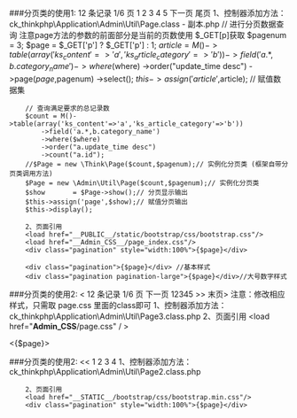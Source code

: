 ###分页类的使用1: 	     12 条记录 1/6 页 1 2 3 4 5 下一页 尾页
		1、控制器添加方法：ck_thinkphp\Application\Admin\Util\Page.class - 副本.php
		// 进行分页数据查询 注意page方法的参数的前面部分是当前的页数使用 $_GET[p]获取
		$pagenum = 3;
		$page = $_GET['p'] ? $_GET['p'] : 1;
		$article = M()->table(array('ks_content'=>'a','ks_article_category'=>'b'))
			->field('a.*,b.category_name')
			->where($where)
			->order("update_time desc")
			->page($page,$pagenum)
			->select();
		$this->assign('article',$article);	// 赋值数据集
		
		// 查询满足要求的总记录数
		$count = M()->table(array('ks_content'=>'a','ks_article_category'=>'b'))
			->field('a.*,b.category_name')
			->where($where)
			->order("a.update_time desc")
			->count("a.id");
		//$Page = new \Think\Page($count,$pagenum);// 实例化分页类 (框架自带分页类调用方法)
		$Page = new \Admin\Util\Page($count,$pagenum);// 实例化分页类
		$show       = $Page->show();// 分页显示输出
		$this->assign('page',$show);// 赋值分页输出
        $this->display();

		2、页面引用
		<load href="__PUBLIC__/static/bootstrap/css/bootstrap.css"/>
		<load href="__Admin_CSS__/page_index.css"/>
		<div class="pagination" style="width:100%">{$page}</div>

		<div class="pagination">{$page}</div> //基本样式
		<div class="pagination pagination-large">{$page}</div>//大号数字样式


###分页类的使用2: 	< 12 条记录 1/6 页 下一页  12345 >> 末页>
		注意：修改相应样式，只需取 page.css 里面的class即可
		1、控制器添加方法：ck_thinkphp\Application\Admin\Util\Page3.class.php
		2、页面引用
		<load href="__Admin_CSS__/page.css" / >
        <div class="manu"><{$page}><div/>

###分页类的使用2: 	<< 1 2 3 4
		1、控制器添加方法：ck_thinkphp\Application\Admin\Util\Page2.class.php
		
		2、页面引用
		<load href="__STATIC__/bootstrap/css/bootstrap.min.css"/>
		<div class="pagination" style="width:100%">{$page}</div>
		